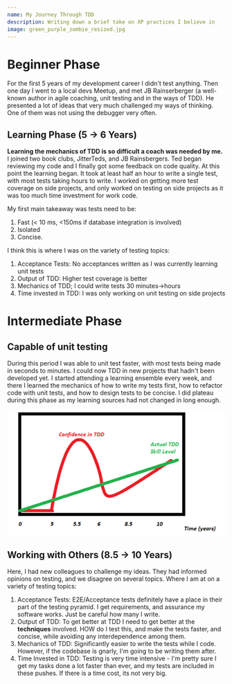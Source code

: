 ```yaml
---
name: My Journey Through TDD
description: Writing down a brief take on XP practices I believe in
image: green_purple_zombie_resized.jpg
---
```


# Beginner Phase

For the first 5 years of my development career I didn't test anything. Then one day I went to a local devs Meetup, and met JB Rainserberger 
(a well-known author in agile coaching, unit testing and in the ways of TDD). He presented a lot of ideas that very much challenged my ways of
thinking. One of them was not using the debugger very often.
   
## Learning Phase (5 -> 6 Years)
   
**Learning the mechanics of TDD is so difficult a coach was needed by me.** I joined two book clubs, JitterTeds, and JB Rainsbergers. Ted began reviewing my
code and I finally got some feedback on code quality. At this point the learning began. It took at least half an hour to write a single test, 
with most tests taking hours to write. I worked on getting more test coverage on side projects, and only worked on testing on side projects as it was too 
much time investment for work code.

My first main takeaway was tests need to be:

1. Fast (< 10 ms, <150ms if database integration is involved)  
2. Isolated
3. Concise.
   
I think this is where I was on the variety of testing topics:

1. Acceptance Tests: No acceptances written as I was currently learning unit tests
3. Output of TDD: Higher test coverage is better
4. Mechanics of TDD; I could write tests 30 minutes->hours
5. Time invested in TDD: I was only working on unit testing on side projects

# Intermediate Phase
## Capable of unit testing

During this period I was able to unit test faster, with most tests being made in seconds to minutes. I could now TDD in new projects that 
hadn't been developed yet. I started attending a learning ensemble every week, and there I learned the mechanics of how to write my tests first,
how to refactor code with unit tests, and how to design tests to be concise. I did plateau during this phase as my learning sources had not
changed in long enough.

![Beginner Phase](/assets/images/confidence_vs_tdd_skill_level.png)
## Working with Others (8.5 -> 10 Years)

Here, I had new colleagues to challenge my ideas. They had informed opinions on testing, and we disagree on several topics. Where I am at on a variety 
of testing topics:

1. Acceptance Tests: E2E/Acceptance tests definitely have a place in their part of the testing pyramid. I get requirements, and assurance my software works. Just be careful how many I write.
2. Output of TDD: To get better at TDD I need to get better at the **techniques** involved. HOW do I test this, and make the tests faster, and concise, while avoiding any interdependence among them.
3. Mechanics of TDD: Significantly easier to write the tests while I code. However, if the codebase is gnarly, I'm going to be writing them after.
4. Time Invested in TDD: Testing is very time intensive - I'm pretty sure I get my tasks done a lot faster than ever, and my tests are included in these pushes.
   If there is a time cost, its not very big.
